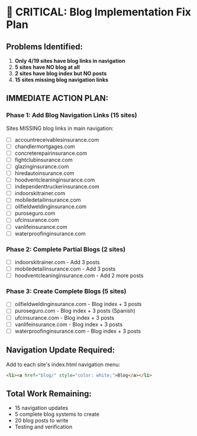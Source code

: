 # 🚨 CRITICAL: Blog Implementation Fix Plan

## Problems Identified:
1. **Only 4/19 sites have blog links in navigation** 
2. **5 sites have NO blog at all**
3. **2 sites have blog index but NO posts**
4. **15 sites missing blog navigation links**

## IMMEDIATE ACTION PLAN:

### Phase 1: Add Blog Navigation Links (15 sites)
Sites MISSING blog links in main navigation:
- [ ] accountreceivablesinsurance.com
- [ ] chandlermortgages.com  
- [ ] concreterepairinsurance.com
- [ ] fightclubinsurance.com
- [ ] glazinginsurance.com
- [ ] hiredautoinsurance.com
- [ ] hoodventcleaninginsurance.com
- [ ] independenttruckerinsurance.com
- [ ] indoorskitrainer.com
- [ ] mobiledetailinsurance.com
- [ ] oilfieldweldinginsurance.com
- [ ] puroseguro.com
- [ ] ufcinsurance.com
- [ ] vanlifeinsurance.com
- [ ] waterproofinginsurance.com

### Phase 2: Complete Partial Blogs (2 sites)
- [ ] indoorskitrainer.com - Add 3 posts
- [ ] mobiledetailinsurance.com - Add 3 posts
- [ ] hoodventcleaninginsurance.com - Add 2 more posts

### Phase 3: Create Complete Blogs (5 sites)
- [ ] oilfieldweldinginsurance.com - Blog index + 3 posts
- [ ] puroseguro.com - Blog index + 3 posts (Spanish)
- [ ] ufcinsurance.com - Blog index + 3 posts
- [ ] vanlifeinsurance.com - Blog index + 3 posts
- [ ] waterproofinginsurance.com - Blog index + 3 posts

## Navigation Update Required:
Add to each site's index.html navigation menu:
```html
<li><a href="blog/" style="color: white;">Blog</a></li>
```

## Total Work Remaining:
- 15 navigation updates
- 5 complete blog systems to create
- 20 blog posts to write
- Testing and verification